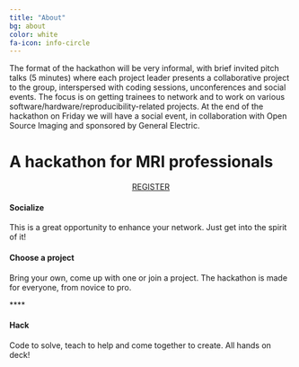 ```yaml
---
title: "About"
bg: about
color: white
fa-icon: info-circle
---
```


<p style ="align: justify"It is with great pleasure that we invite you to participate in the MR Hackathon (MRathon), scheduled for May 9-10 2019, right before the annual meeting of the International Society for Magnetic Resonance in Medicine (ISMRM). The event is held under the auspices of the TransMedTech institute at École Polytechnique, an initiative founded by the Canada First Research Excellence Fund.
<br />
The format of the hackathon will be very informal, with brief invited pitch talks (5 minutes) where each project leader presents a collaborative project to the group, interspersed with coding sessions, unconferences and social events. The focus is on getting trainees to network and to work on various software/hardware/reproducibility-related projects. At the end of the hackathon on Friday we will have a social event, in collaboration with Open Source Imaging and sponsored by General Electric.
</p>

# A hackathon for MRI professionals

<center><a class="waves-effect waves-light btn bg-{{ page.border-color }}" href="https://agahkarakuzu.typeform.com/to/T8vk4k" target="blank">REGISTER</a></center>

<div class="row features">
  <div class="col s12 m4 feature">
    <i class="fa fa-comments-o fa-4x">
    </i>
    <h4> Socialize </h4>
    <p class="feature-description"> This is a great opportunity to enhance your network. Just get into the spirit of it! </p>
  </div>
  <div class="col s12 m4 feature">
    <i class="fa fa-laptop fa-4x">
    </i>
    <h4> Choose a project </h4>
    <p class="feature-description"> Bring your own, come up with one or join a project. The hackathon is made for everyone, from novice to pro.</p>****
  </div>
  <div class="col s12 m4 feature">
    <i class="fa fa-terminal fa-4x">
    </i>
    <h4> Hack </h4>
    <p class="feature-description"> Code to solve, teach to help and come together to create. All hands on deck!</p>
  </div>
</div>
